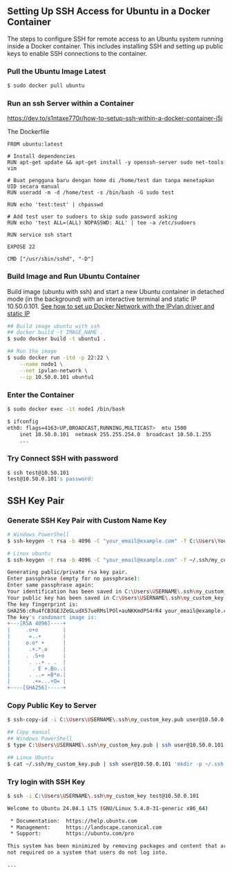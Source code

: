 ## Setting Up SSH Access for Ubuntu in a Docker Container

The steps to configure SSH for remote access to an Ubuntu system running inside a Docker container. This includes installing SSH and setting up public keys to enable SSH connections to the container.

### Pull the Ubuntu Image Latest
```bash
$ sudo docker pull ubuntu
```

### Run an ssh Server within a Container
https://dev.to/s1ntaxe770r/how-to-setup-ssh-within-a-docker-container-i5i

The Dockerfile
```docker
FROM ubuntu:latest

# Install dependencies
RUN apt-get update && apt-get install -y openssh-server sudo net-tools vim

# Buat pengguna baru dengan home di /home/test dan tanpa menetapkan UID secara manual
RUN useradd -m -d /home/test -s /bin/bash -G sudo test

RUN echo 'test:test' | chpasswd

# Add test user to sudoers to skip sudo password asking
RUN echo 'test ALL=(ALL) NOPASSWD: ALL' | tee -a /etc/sudoers

RUN service ssh start

EXPOSE 22

CMD ["/usr/sbin/sshd", "-D"]

```

### Build Image and Run Ubuntu Container
Build image (ubuntu with ssh) and start a new Ubuntu container in detached mode (in the background) with an interactive terminal and static IP 10.50.0.101. [See how to set up Docker Network with the IPvlan driver and static IP](https://github.com/anang5u/scalable-microservices-deployment-and-monitoring/tree/main/docker-network)
```bash
## Build image ubuntu with ssh
## docker build -t IMAGE_NAME .
$ sudo docker build -t ubuntu1 .

## Run the image
$ sudo docker run -itd -p 22:22 \
    --name node1 \
    --net ipvlan-network \
    --ip 10.50.0.101 ubuntu1
```

### Enter the Container
```bash
$ sudo docker exec -it node1 /bin/bash

$ ifconfig
eth0: flags=4163<UP,BROADCAST,RUNNING,MULTICAST>  mtu 1500
    inet 10.50.0.101  netmask 255.255.254.0  broadcast 10.50.1.255
    ...
```

### Try Connect SSH with password
```bash
$ ssh test@10.50.101
test@10.50.0.101's password:
```

## SSH Key Pair

### Generate SSH Key Pair with Custom Name Key
```bash
# Windows PowerShell
$ ssh-keygen -t rsa -b 4096 -C "your_email@example.com" -f C:\Users\YourUsername\.ssh\my_custom_key

# Linux ubuntu
$ ssh-keygen -t rsa -b 4096 -C "your_email@example.com" -f ~/.ssh/my_custom_key

Generating public/private rsa key pair.
Enter passphrase (empty for no passphrase):
Enter same passphrase again:
Your identification has been saved in C:\Users\USERNAME\.ssh\my_custom_key
Your public key has been saved in C:\Users\USERNAME\.ssh\my_custom_key.pub
The key fingerprint is:
SHA256:cRu4fCB3GEJZeGLudX57ueRMslPOl+auNKKmdPS4rR4 your_email@example.com
The key's randomart image is:
+---[RSA 4096]----+
|     .o+o        |
|      =..+       |
|     o.o* +      |
|      .+.*.o     |
|     . .S+o      |
|      . ..+ . .  |
|       . E +.Bo..|
|      . ..= =B*o.|
|       .+=...+O= |
+----[SHA256]-----+
```

### Copy Public Key to Server
```bash
$ ssh-copy-id -i C:\Users\USERNAME\.ssh\my_custom_key.pub user@10.50.0.101

## Copy manual
## Windows PowerShell
$ type C:\Users\USERNAME\.ssh\my_custom_key.pub | ssh user@10.50.0.101 "mkdir -p ~/.ssh && cat >> ~/.ssh/authorized_keys"

## Linux Ubuntu
$ cat ~/.ssh/my_custom_key.pub | ssh user@10.50.0.101 'mkdir -p ~/.ssh && cat >> ~/.ssh/authorized_keys'
```

### Try login with SSH Key
```bash
$ ssh -i C:\Users\USERNAME\.ssh\my_custom_key test@10.50.0.101

Welcome to Ubuntu 24.04.1 LTS (GNU/Linux 5.4.0-31-generic x86_64)

 * Documentation:  https://help.ubuntu.com
 * Management:     https://landscape.canonical.com
 * Support:        https://ubuntu.com/pro

This system has been minimized by removing packages and content that are
not required on a system that users do not log into.

...
```